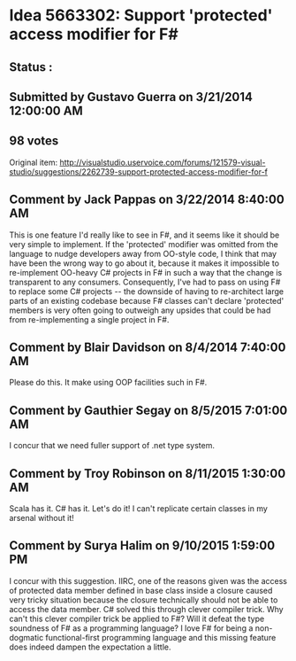 # Idea 5663302: Support 'protected' access modifier for F# #

## Status : 

## Submitted by Gustavo Guerra on 3/21/2014 12:00:00 AM

## 98 votes

Original item: http://visualstudio.uservoice.com/forums/121579-visual-studio/suggestions/2262739-support-protected-access-modifier-for-f




## Comment by Jack Pappas on 3/22/2014 8:40:00 AM

This is one feature I'd really like to see in F#, and it seems like it should be very simple to implement. If the 'protected' modifier was omitted from the language to nudge developers away from OO-style code, I think that may have been the wrong way to go about it, because it makes it impossible to re-implement OO-heavy C# projects in F# in such a way that the change is transparent to any consumers. Consequently, I've had to pass on using F# to replace some C# projects -- the downside of having to re-architect large parts of an existing codebase because F# classes can't declare 'protected' members is very often going to outweigh any upsides that could be had from re-implementing a single project in F#.

## Comment by Blair Davidson on 8/4/2014 7:40:00 AM

Please do this. It make using OOP facilities such in F#.

## Comment by Gauthier Segay on 8/5/2015 7:01:00 AM

I concur that we need fuller support of .net type system.

## Comment by Troy Robinson on 8/11/2015 1:30:00 AM

Scala has it. C# has it. Let's do it! I can't replicate certain classes in my arsenal without it!

## Comment by Surya Halim on 9/10/2015 1:59:00 PM

I concur with this suggestion. IIRC, one of the reasons given was the access of protected data member defined in base class inside a closure caused very tricky situation because the closure technically should not be able to access the data member. C# solved this through clever compiler trick. Why can't this clever compiler trick be applied to F#? Will it defeat the type soundness of F# as a programming language?
I love F# for being a non-dogmatic functional-first programming language and this missing feature does indeed dampen the expectation a little.

